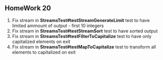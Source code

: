 ## HomeWork 20

1. Fix stream in **StreamsTest#testStreamGenerateLimit** test to have limited ammount of output - first 10 integers  
2. Fix stream in **StreamsTest#testStreamSort** test to have sorted output  
3. Fix stream in **StreamsTest#testFilterToCapitalize** test to have only capitalized elements on exit  
4. Fix stream in **StreamsTest#testMapToCapitalize** test to transform all elements to capitalized on exit  

